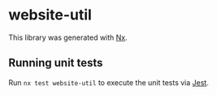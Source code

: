 # website-util

This library was generated with [Nx](https://nx.dev).

## Running unit tests

Run `nx test website-util` to execute the unit tests via [Jest](https://jestjs.io).
